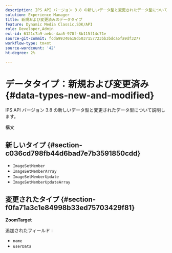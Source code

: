 ```yaml
---
description: IPS API バージョン 3.8 の新しいデータ型と変更されたデータ型について説明します。
solution: Experience Manager
title: 新規および変更済みのデータタイプ
feature: Dynamic Media Classic,SDK/API
role: Developer,Admin
exl-id: 6121c7a9-aebc-4aa5-970f-8b115f14c71e
source-git-commit: fcda99340a18d5037157723bb3bdca5fa9df3277
workflow-type: tm+mt
source-wordcount: '42'
ht-degree: 2%

---
```


# データタイプ：新規および変更済み{#data-types-new-and-modified}

IPS API バージョン 3.8 の新しいデータ型と変更されたデータ型について説明します。

構文

## 新しいタイプ {#section-c036cd798fb44d6bad7e7b3591850cdd}

* `ImageSetMember`
* `ImageSetMemberArray`
* `ImageSetMemberUpdate`
* `ImageSetMemberUpdateArray`

## 変更されたタイプ {#section-f0fa71a3c1e84998b33ed75703429f81}

**ZoomTarget**

追加されたフィールド :

* `name`
* `userData`
